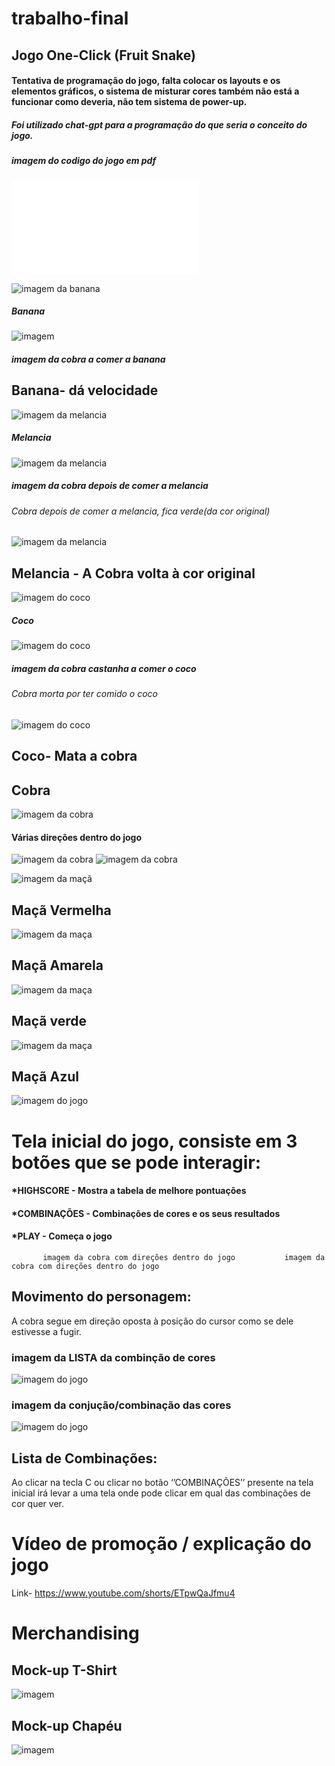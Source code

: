 # trabalho-final
## Jogo One-Click (Fruit Snake)

#### Tentativa de programação do jogo, falta colocar os layouts e os elementos gráficos, o sistema de misturar cores também não está a funcionar como deveria, não tem sistema de power-up.
##### Foi utilizado chat-gpt para a programação do que seria o conceito do jogo.


##### imagem do codigo do jogo em pdf
 ![imagem de codigo](letfood.pdf) 



 ![imagem da banana](10.png)  
 ##### Banana
 ![imagem ](22.png) 
 ##### imagem da cobra a comer a banana
 ## Banana- dá velocidade 


                                                                             
![imagem da melancia](11.png)    
##### Melancia
![imagem da melancia](23.png)   
#####  imagem da cobra depois de comer a melancia
###### Cobra depois de comer a melancia, fica verde(da cor original) 
                                                           
![imagem da melancia](34.png)   

                                                                                
## Melancia - A Cobra volta à cor original  

                                                                                
![imagem do coco](13.png) 
##### Coco
![imagem do coco](25.png)   
##### imagem da cobra castanha a comer o coco 
###### Cobra morta por ter comido o coco                                                           
![imagem do coco](26.png)   
                                                                               
                                                                                
## Coco- Mata a cobra


 ## Cobra                                                                                
![imagem da cobra](19.png) 
                                                                                 
#### Várias direções dentro do jogo
![imagem da cobra](27.png)
![imagem da cobra](28.png)


 ![imagem da maçã](4.png)      
## Maçã Vermelha
 ![imagem da maça](6.png)      
## Maçã Amarela
 ![imagem da maça](7.png)      
## Maçã verde
 ![imagem da maça](5.png)      
## Maçã Azul


![imagem do jogo](30.png) 
#                                           Tela inicial do jogo, consiste em 3 botões que se pode interagir:

#### *HIGHSCORE - Mostra a tabela de melhore pontuações
#### *COMBINAÇÕES - Combinações de cores e os seus resultados
#### *PLAY - Começa o jogo

           imagem da cobra com direções dentro do jogo           imagem da cobra com direções dentro do jogo

## Movimento do personagem:
A cobra segue em direção oposta à posição do cursor como se dele estivesse a fugir. 

 ### imagem da LISTA da combinção de cores    
![imagem do jogo](31.png) 
 ### imagem da conjução/combinação das cores
![imagem do jogo](32.png) 

## Lista de Combinações:
Ao clicar na tecla C ou clicar no botão ‘’COMBINAÇÕES’’ presente na tela inicial irá levar a uma tela onde pode clicar em qual das combinações de cor quer ver.


#                                                                 Vídeo de promoção / explicação do jogo

 Link- https://www.youtube.com/shorts/ETpwQaJfmu4

#                                                                 Merchandising

## Mock-up T-Shirt
![imagem](shirt.png)    

## Mock-up Chapéu 
![imagem](15.png) 
